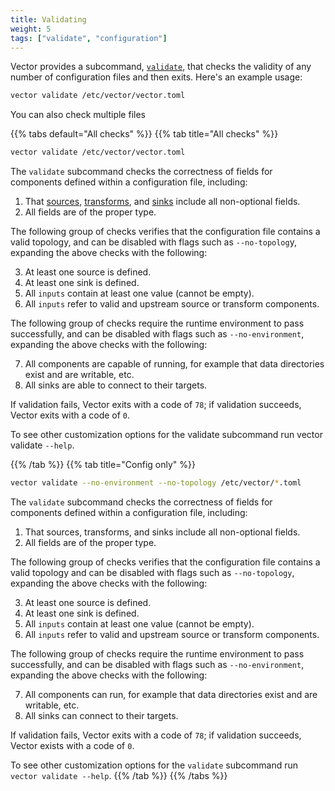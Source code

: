 ```yaml
---
title: Validating
weight: 5
tags: ["validate", "configuration"]
---
```


Vector provides a subcommand, [`validate`][validate], that checks the validity of any number of configuration files and
then exits. Here's an example usage:

```bash
vector validate /etc/vector/vector.toml
```

You can also check multiple files



[validate]: /docs/reference/cli/#validate



{{% tabs default="All checks" %}}
{{% tab title="All checks" %}}

```bash
vector validate /etc/vector/vector.toml
```

The `validate` subcommand checks the correctness of fields for components defined within a configuration file, including:

1. That [sources](/docs/reference/configuration/sources), [transforms](/docs/reference/configuration/transforms), and [sinks](/docs/reference/configuration/sinks) include all non-optional fields.
2. All fields are of the proper type.

The following group of checks verifies that the configuration file contains a valid topology, and can be disabled with flags such as `--no-topolog`y, expanding the above checks with the following:

3. At least one source is defined.
4. At least one sink is defined.
5. All `inputs` contain at least one value (cannot be empty).
6. All `inputs` refer to valid and upstream source or transform components.

The following group of checks require the runtime environment to pass successfully, and can be disabled with flags such as `--no-environment`, expanding the above checks with the following:

7. All components are capable of running, for example that data directories exist and are writable, etc.
8. All sinks are able to connect to their targets.

If validation fails, Vector exits with a code of `78`; if validation succeeds, Vector exits with a code of `0`.

To see other customization options for the validate subcommand run vector validate `--help`.

{{% /tab %}}
{{% tab title="Config only" %}}

```bash
vector validate --no-environment --no-topology /etc/vector/*.toml
```

The `validate` subcommand checks the correctness of fields for components defined within a configuration file, including:

1. That sources, transforms, and sinks include all non-optional fields.
2. All fields are of the proper type.

The following group of checks verifies that the configuration file contains a valid topology and can be disabled with flags such as `--no-topology`, expanding the above checks with the following:

3. At least one source is defined.
4. At least one sink is defined.
5. All `inputs` contain at least one value (cannot be empty).
6. All `inputs` refer to valid and upstream source or transform components.

The following group of checks require the runtime environment to pass successfully, and can be disabled with flags such as `--no-environment`, expanding the above checks with the following:

7. All components can run, for example that data directories exist and are writable, etc.
8. All sinks can connect to their targets.

If validation fails, Vector exits with a code of `78`; if validation succeeds, Vector exists with a code of `0`.

To see other customization options for the `validate` subcommand run `vector validate --help`.
{{% /tab %}}
{{% /tabs %}}
